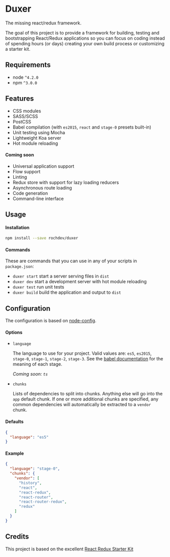 # Duxer

The missing react/redux framework.

The goal of this project is to provide a framework for building, testing and bootstrapping React/Redux applications so
you can focus on coding instead of spending hours (or days) creating your own build process or customizing a starter
kit.

## Requirements

* node `^4.2.0`
* npm `^3.0.0`

## Features

* CSS modules
* SASS/SCSS
* PostCSS
* Babel compilation (with `es2015`, `react` and `stage-0` presets built-in)
* Unit testing using Mocha
* Lightweight Koa server
* Hot module reloading

#### Coming soon

* Universal application support
* Flow support
* Linting
* Redux store with support for lazy loading reducers
* Asynchronous route loading
* Code generation
* Command-line interface

## Usage

#### Installation

```bash
npm install --save rochdev/duxer
```

#### Commands

These are commands that you can use in any of your scripts in `package.json`:

* `duxer start` start a server serving files in `dist`
* `duxer dev` start a development server with hot module reloading
* `duxer test` run unit tests
* `duxer build` build the application and output to `dist`

## Configuration

The configuration is based on [node-config](https://github.com/lorenwest/node-config).

#### Options

* `language`

  The language to use for your project. Valid values are: `es5`, `es2015`, `stage-0`, `stage-1`, `stage-2`, `stage-3`.
  See the [babel documentation](https://babeljs.io/docs/plugins/) for the meaning of each stage.

  *Coming soon: `ts`*

* `chunks`

  Lists of dependencies to split into chunks. Anything else will go into the `app` default chunk.
  If one or more additional chunks are specified, any common dependencies will automatically be extracted to a `vendor`
  chunk.

#### Defaults

```json
{
  "language": "es5"
}
```

#### Example

```json
{
  "language": "stage-0",
  "chunks": {
    "vendor": [
      "history",
      "react",
      "react-redux",
      "react-router",
      "react-router-redux",
      "redux"
    ]
  }
}
```

## Credits

This project is based on the excellent [React Redux Starter Kit](https://github.com/davezuko/react-redux-starter-kit)
